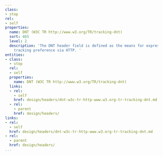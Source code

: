 ```yaml
---
class:
- stop
rel:
- self
properties:
  name: DNT (W3C TR http://www.w3.org/TR/tracking-dnt)
  sort: 465
  level: 2
  description: 'The DNT header field is defined as the means for expressing a user''s
    tracking preference via HTTP. '
entities:
- class:
  - stop
  rel:
  - self
  properties:
    name: DNT (W3C TR http://www.w3.org/TR/tracking-dnt)
  links:
  - rel:
    - self
    href: design/headers/dnt-w3c-tr-http-www.w3.org-tr-tracking-dnt.md
  - rel:
    - parent
    href: design/headers/
links:
- rel:
  - self
  href: design/headers/dnt-w3c-tr-http-www.w3.org-tr-tracking-dnt.md
- rel:
  - parent
  href: design/headers/
...
```

